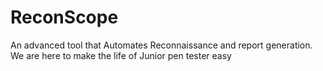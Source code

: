 # ReconScope
An advanced tool that Automates Reconnaissance and report generation. We are here to make the life of Junior pen tester easy
